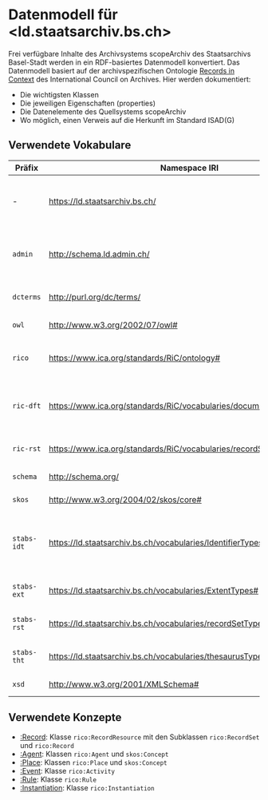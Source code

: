# Datenmodell für <ld.staatsarchiv.bs.ch>

Frei verfügbare Inhalte des Archivsystems scopeArchiv des Staatsarchivs Basel-Stadt werden in ein RDF-basiertes Datenmodell konvertiert. Das Datenmodell basiert auf der archivspezifischen Ontologie [Records in Context](https://www.ica.org/standards/RiC/ontology) des International Council on Archives. Hier werden dokumentiert:
* Die wichtigsten Klassen
* Die jeweiligen Eigenschaften (properties)
* Die Datenelemente des Quellsystems scopeArchiv
* Wo möglich, einen Verweis auf die Herkunft im Standard ISAD(G)

## Verwendete Vokabulare

Präfix | Namespace IRI | Definition
--- | --- | ---
\- | <https://ld.staatsarchiv.bs.ch/> | Namensraum für referenzierte Entitäten des Staatsarchivs (Data URI)
`admin` | <http://schema.ld.admin.ch/> | Namensraum des Swiss Confederation Linked Data Schema
`dcterms` | <http://purl.org/dc/terms/> | Namensraum für Dublin Core Terms
`owl` | <http://www.w3.org/2002/07/owl#> | Namensraum für OWL
`rico` | <https://www.ica.org/standards/RiC/ontology#> | Namensraum der Records in Context-Ontologie
`ric-dft`	| <https://www.ica.org/standards/RiC/vocabularies/documentaryFormTypes#> |	ICA RiC Documentary Form Types vocabulary namespace
`ric-rst` | <https://www.ica.org/standards/RiC/vocabularies/recordSetTypes#> | ICA Record Set Types vocabulary namespace
`schema` | <http://schema.org/> | Namensraum für schema.org
`skos` | <http://www.w3.org/2004/02/skos/core#> | Namensraum für SKOS
`stabs-idt` | https://ld.staatsarchiv.bs.ch/vocabularies/IdentifierTypes# | Namensraum für lokal verwendete Typen von Identifikatoren (v.a. Signaturtypen)
`stabs-ext` | <https://ld.staatsarchiv.bs.ch/vocabularies/ExtentTypes#> | Namensraum für lokal verwendete Umfangsangaben
`stabs-rst` | <https://ld.staatsarchiv.bs.ch/vocabularies/recordSetTypes#> | Namensraum für lokal verwendete Record Set Types
`stabs-tht` | <https://ld.staatsarchiv.bs.ch/vocabularies/thesaurusTypes#> | Namensraum für lokal verwendete Thesauri-Typen
`xsd` | <http://www.w3.org/2001/XMLSchema#> | XML Schema namespace

## Verwendete Konzepte

* [:Record](Record.md): Klasse `rico:RecordResource` mit den Subklassen `rico:RecordSet` und `rico:Record`
* [:Agent](Agent.md): Klassen `rico:Agent` und `skos:Concept`
* [:Place](Place.md): Klassen `rico:Place` und `skos:Concept`
* [:Event](Event.md): Klasse `rico:Activity`
* [:Rule](Rule.md): Klasse `rico:Rule`
* [:Instantiation](Instantiation.md): Klasse `rico:Instantiation`